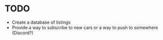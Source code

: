 # TODO

- Create a database of listings
- Provide a way to subscribe to new cars or a way to push to somewhere (Discord?)
